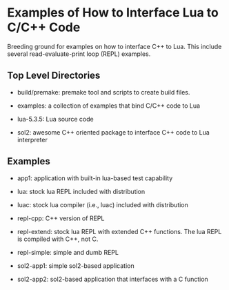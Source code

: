 Examples of How to Interface Lua to C/C++ Code
==============================================

Breeding ground for examples on how to interface C++ to Lua.  This include several read-evaluate-print loop (REPL) examples.

Top Level Directories
---------------------

* build/premake: premake tool and scripts to create build files.

* examples: a collection of examples that bind C/C++ code to Lua

* lua-5.3.5: Lua source code

* sol2: awesome C++ oriented package to interface C++ code to Lua interpreter

Examples
--------

* app1: application with built-in lua-based test capability

* lua: stock lua REPL included with distribution

* luac: stock lua compiler (i.e., luac) included with distribution

* repl-cpp: C++ version of REPL

* repl-extend: stock lua REPL with extended C++ functions. The lua REPL is compiled with C++, not C.

* repl-simple: simple and dumb REPL

* sol2-app1: simple sol2-based application

* sol2-app2: sol2-based application that interfaces with a C function
